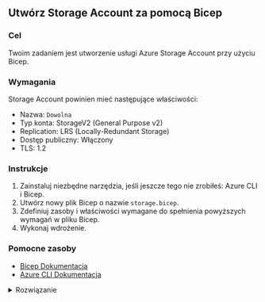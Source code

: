 ## Utwórz Storage Account za pomocą Bicep

### Cel
Twoim zadaniem jest utworzenie usługi Azure Storage Account przy użyciu Bicep.

### Wymagania

Storage Account powinien mieć następujące właściwości:

- Nazwa: `Dowolna`
- Typ konta: StorageV2 (General Purpose v2)
- Replication: LRS (Locally-Redundant Storage)
- Dostęp publiczny: Włączony
- TLS: 1.2

### Instrukcje

1. Zainstaluj niezbędne narzędzia, jeśli jeszcze tego nie zrobiłeś: Azure CLI i Bicep.
2. Utwórz nowy plik Bicep o nazwie `storage.bicep`.
3. Zdefiniuj zasoby i właściwości wymagane do spełnienia powyższych wymagań w pliku Bicep.
4. Wykonaj wdrożenie.

### Pomocne zasoby

- [Bicep Dokumentacja](https://docs.microsoft.com/en-us/azure/azure-resource-manager/bicep/)
- [Azure CLI Dokumentacja](https://docs.microsoft.com/en-us/cli/azure/)

<details>
<summary>Rozwiązanie</summary>

Oto podstawowy przykład tego, jak można zdefiniować plik `storage.bicep`, aby spełnić wymagania:

```bicep
// --------------------------------------------------------------------------------
// PARAMETERS
// --------------------------------------------------------------------------------
param storageAccountName string = uniqueString('mskuratowski')
param location string = 'westeurope'

// --------------------------------------------------------------------------------
// RESOURCES
resource storageAccount 'Microsoft.Storage/storageAccounts@2023-01-01' = {
  name: storageAccountName
  location: location
  sku: {
    name: 'Standard_LRS'
  }
  kind: 'StorageV2'
  properties: {
    accessTier: 'Hot'
    allowBlobPublicAccess: true
    minimumTlsVersion: 'TLS1_2'
  }
}
```

Aby wdrożyć:

1. Otwórz terminal.
2. Przejdź do katalogu zawierającego plik `storage.bicep`.
3. Uruchom następujące polecenie, zastępując `<resource-group-name>` nazwą grupy zasobów Azure:

```shell
az login
az deployment group create `
    --resource-group <<RG_NAME>> `
    --template-file main.bicep `
    --parameters main.bicepparam `
    --confirm-with-what-if
```

To polecenie wdroży zasoby zdefiniowane w pliku Bicep w subskrypcji Azure.


</details>